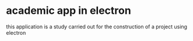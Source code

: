 # academic app in electron
this application is a study carried out for the construction of a project using electron
